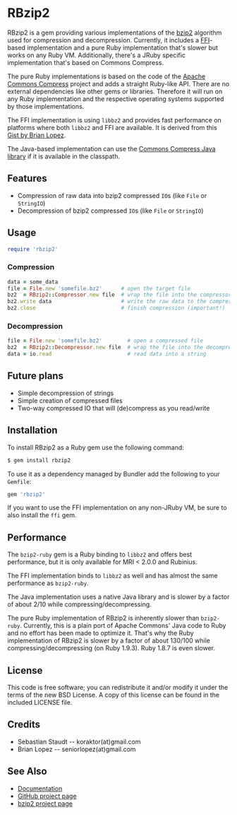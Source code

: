 RBzip2
======

RBzip2 is a gem providing various implementations of the [bzip2][bzip2]
algorithm used for compression and decompression. Currently, it includes a
[FFI][ffi]-based implementation and a pure Ruby implementation that's slower
but works on any Ruby VM. Additionally, there's a JRuby specific implementation
that's based on Commons Compress.

The pure Ruby implementations is based on the code of the
[Apache Commons Compress][commons] project and adds a straight Ruby-like API.
There are no external dependencies like other gems or libraries. Therefore it
will run on any Ruby implementation and the respective operating systems
supported by those implementations.

The FFI implementation is using `libbz2` and provides fast performance on
platforms where both `libbz2` and FFI are available. It is derived from this
[Gist by Brian Lopez][gist].

The Java-based implementation can use the
[Commons Compress Java library][commons] if it is available in the classpath.

## Features

 * Compression of raw data into bzip2 compressed `IO`s (like `File` or
   `StringIO`)
 * Decompression of bzip2 compressed `IO`s (like `File` or `StringIO`)

## Usage

```ruby
require 'rbzip2'
```

### Compression

```ruby
data = some_data
file = File.new 'somefile.bz2'      # open the target file
bz2  = RBzip2::Compressor.new file  # wrap the file into the compressor
bz2.write data                      # write the raw data to the compressor
bz2.close                           # finish compression (important!)
```

### Decompression

```ruby
file = File.new 'somefile.bz2'        # open a compressed file
bz2  = RBzip2::Decompressor.new file  # wrap the file into the decompressor
data = io.read                        # read data into a string
```

## Future plans

 * Simple decompression of strings
 * Simple creation of compressed files
 * Two-way compressed IO that will (de)compress as you read/write

## Installation

To install RBzip2 as a Ruby gem use the following command:

```sh
$ gem install rbzip2
```

To use it as a dependency managed by Bundler add the following to your
`Gemfile`:

```ruby
gem 'rbzip2'
```

If you want to use the FFI implementation on any non-JRuby VM, be sure to also
install the `ffi` gem.

## Performance

The `bzip2-ruby` gem is a Ruby binding to `libbz2` and offers best performance,
but it is only available for MRI < 2.0.0 and Rubinius.

The FFI implementation binds to `libbz2` as well and has almost the same
performance as `bzip2-ruby`.

The Java implementation uses a native Java library and is slower by a factor of
about 2/10 while compressing/decompressing.

The pure Ruby implementation of RBzip2 is inherently slower than `bzip2-ruby`.
Currently, this is a plain port of Apache Commons' Java code to Ruby and no
effort has been made to optimize it. That's why the Ruby implementation of
RBzip2 is slower by a factor of about 130/100 while compressing/decompressing
(on Ruby 1.9.3). Ruby 1.8.7 is even slower.

## License

This code is free software; you can redistribute it and/or modify it under the
terms of the new BSD License. A copy of this license can be found in the
included LICENSE file.

## Credits

* Sebastian Staudt -- koraktor(at)gmail.com
* Brian Lopez -- seniorlopez(at)gmail.com

## See Also

* [Documentation](http://rubydoc.info/gems/rbzip2)
* [GitHub project page](https://github.com/koraktor/rbzip2)
* [bzip2 project page][bzip2]

 [bzip2]:   http://bzip.org
 [commons]: http://commons.apache.org/compress
 [ffi]:     https://github.com/ffi/ffi/wiki
 [gist]:    https://gist.github.com/brianmario/5833373
